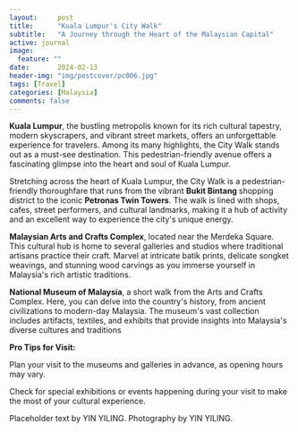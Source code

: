 ```yaml
---
layout:     post
title:      "Kuala Lumpur's City Walk"
subtitle:   "A Journey through the Heart of the Malaysian Capital"
active: journal
image:
  feature: ""
date:       2024-02-13 
header-img: "img/postcover/pc006.jpg"
tags: [Travel]
categories: [Malaysia]
comments: false
---
```


<p>
<strong>Kuala Lumpur</strong>, the bustling metropolis known for its rich cultural tapestry, modern skyscrapers, and vibrant street markets, offers an unforgettable experience for travelers. Among its many highlights, the City Walk stands out as a must-see destination. This pedestrian-friendly avenue offers a fascinating glimpse into the heart and soul of Kuala Lumpur.
</p>

<p>
Stretching across the heart of Kuala Lumpur, the City Walk is a pedestrian-friendly thoroughfare that runs from the vibrant <strong> Bukit Bintang </strong> shopping district to the iconic <strong> Petronas Twin Towers</strong>. The walk is lined with shops, cafes, street performers, and cultural landmarks, making it a hub of activity and an excellent way to experience the city's unique energy.
</p>
<p>
<strong>Malaysian Arts and Crafts Complex</strong>, located near the Merdeka Square. This cultural hub is home to several galleries and studios where traditional artisans practice their craft. Marvel at intricate batik prints, delicate songket weavings, and stunning wood carvings as you immerse yourself in Malaysia's rich artistic traditions.
</p>

<p>
<strong>National Museum of Malaysia</strong>, a short walk from the Arts and Crafts Complex. Here, you can delve into the country's history, from ancient civilizations to modern-day Malaysia. The museum's vast collection includes artifacts, textiles, and exhibits that provide insights into Malaysia's diverse cultures and traditions
</p>
<strong> Pro Tips for Visit: </strong>
<p>Plan your visit to the museums and galleries in advance, as opening hours may vary.</p>
<p>Check for special exhibitions or events happening during your visit to make the most of your cultural experience.</p>

<p>Placeholder text by <a>YIN YILING</a>. Photography by <a>YIN YILING</a>.</p>